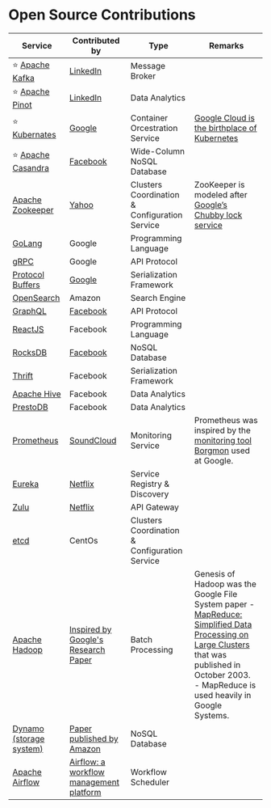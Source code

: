 # Open Source Contributions

| Service                                                                                      | Contributed by                                                                                                                       | Type                                          | Remarks                                                                                                                                                                                                                                                                                                |
|----------------------------------------------------------------------------------------------|--------------------------------------------------------------------------------------------------------------------------------------|-----------------------------------------------|--------------------------------------------------------------------------------------------------------------------------------------------------------------------------------------------------------------------------------------------------------------------------------------------------------|
| :star: [Apache Kafka](../4_MessageBrokersEDA/Kafka/Readme.md)                                | [LinkedIn](https://engineering.linkedin.com/blog/2019/apache-kafka-trillion-messages)                                                | Message Broker                                |                                                                                                                                                                                                                                                                                                        |
| :star: [Apache Pinot](../6_BigDataServices/DataStorage/DataWarehouses/ApachePinot.md)        | [LinkedIn](https://www.linkedin.com/blog/engineering/open-source/apache-pinot-030-update)                                            | Data Analytics                                |                                                                                                                                                                                                                                                                                                        |
| :star: [Kubernates](../9_Container&OrchestrationServices/Kubernates/Readme.md)               | [Google](https://cloud.google.com/learn/what-is-kubernetes)                                                                          | Container Orcestration Service                | [Google Cloud is the birthplace of Kubernetes](https://cloud.google.com/learn/what-is-kubernetes)                                                                                                                                                                                                      |
| :star: [Apache Casandra](../3_DatabaseServices/11_WideColumn-Databases/ApacheCasandra.md)    | [Facebook](https://cassandra.apache.org/_/index.html)                                                                                | Wide-Column NoSQL Database                    |                                                                                                                                                                                                                                                                                                        |
| [Apache Zookeeper](../10_ClusterCoordinationServices/ApacheZookeeper.md)                     | [Yahoo](https://en.wikipedia.org/wiki/Apache_ZooKeeper)                                                                              | Clusters Coordination & Configuration Service | ZooKeeper is modeled after [Google’s Chubby lock service](https://people.cs.rutgers.edu/~pxk/417/notes/chubby.html)                                                                                                                                                                                    |
| [GoLang](https://github.com/Anshul619/golang)                                                | Google                                                                                                                               | Programming Language                          |                                                                                                                                                                                                                                                                                                        |
| [gRPC](../8_APIProtocols/gRPC.md)                                                            | Google                                                                                                                               | API Protocol                                  |                                                                                                                                                                                                                                                                                                        |
| [Protocol Buffers](../8_APIProtocols/SerializationFrameworks/ProtocolBuffers.md)             | [Google](https://protobuf.dev/)                                                                                                      | Serialization Framework                       |                                                                                                                                                                                                                                                                                                        |
| [OpenSearch](../2_AWSServices/6_DatabaseServices/Search-Databases/AmazonOpenSearch.md)       | Amazon                                                                                                                               | Search Engine                                 |                                                                                                                                                                                                                                                                                                        |
| [GraphQL](../8_APIProtocols/GraphQL.md)                                                      | [Facebook](https://buddy.works/tutorials/what-is-graphql-and-why-facebook-felt-the-need-to-build-it#why-facebook-built-graphql)      | API Protocol                                  |                                                                                                                                                                                                                                                                                                        |
| [ReactJS](https://github.com/Anshul619/Programming-Languages/tree/main/4_FrontEnd/React.md)  | Facebook                                                                                                                             | Programming Language                          |                                                                                                                                                                                                                                                                                                        |
| [RocksDB](../3_DatabaseServices/14_EmbededKeyValue-Databases/RocksDB.md)                     | [Facebook](https://engineering.fb.com/2013/11/21/core-data/under-the-hood-building-and-open-sourcing-rocksdb/)                       | NoSQL Database                                |                                                                                                                                                                                                                                                                                                        |
| [Thrift](../8_APIProtocols/SerializationFrameworks/Thrift.md)                                | Facebook                                                                                                                             | Serialization Framework                       |                                                                                                                                                                                                                                                                                                        |
| [Apache Hive](../6_BigDataServices/DataConsumption/ApacheHive.md)                            | Facebook                                                                                                                             | Data Analytics                                |                                                                                                                                                                                                                                                                                                        |
| [PrestoDB](../6_BigDataServices/DataConsumption/PrestoDB.md)                                 | Facebook                                                                                                                             | Data Analytics                                |                                                                                                                                                                                                                                                                                                        |
| [Prometheus](../12_ObservabilityServices/Prometheus.md)                                  | [SoundCloud](https://soundcloud.com/)                                                                                                | Monitoring Service                            | Prometheus was inspired by the [monitoring tool Borgmon](https://sre.google/sre-book/practical-alerting/) used at Google.                                                                                                                                                                              |
| [Eureka](../5_MicroServicesSOA/2_ServiceRegistry&Discovery/Eureka.md)                        | [Netflix](https://netflixtechblog.com/netflix-shares-cloud-load-balancing-and-failover-tool-eureka-c10647ef95e5)                     | Service Registry & Discovery                  |                                                                                                                                                                                                                                                                                                        |
| [Zulu](../5_MicroServicesSOA/1_APIGateway/ZuluAPIGateway.md)                                 | [Netflix](https://netflixtechblog.com/netflix-shares-cloud-load-balancing-and-failover-tool-eureka-c10647ef95e5)                     | API Gateway                                   |                                                                                                                                                                                                                                                                                                        |
| [etcd](../10_ClusterCoordinationServices/etcd.md)                                            | CentOs                                                                                                                               | Clusters Coordination & Configuration Service |                                                                                                                                                                                                                                                                                                        |
| [Apache Hadoop](../6_BigDataServices/ApacheHadoop/Readme.md)                                 | [Inspired by Google's Research Paper](https://en.wikipedia.org/wiki/Apache_Hadoop)                                                   | Batch Processing                              | Genesis of Hadoop was the Google File System paper - [MapReduce: Simplified Data Processing on Large Clusters](https://static.googleusercontent.com/media/research.google.com/en//archive/mapreduce-osdi04.pdf) that was published in October 2003.<br/>- MapReduce is used heavily in Google Systems. |
| [Dynamo (storage system)](../3_DatabaseServices/5_DatabaseInternals/DynamoStyleDatabases.md) | [Paper published by Amazon](https://www.allthingsdistributed.com/files/amazon-dynamo-sosp2007.pdf)                                   | NoSQL Database                                |                                                                                                                                                                                                                                                                                                        |
| [Apache Airflow](../6_BigDataServices/WorkflowSchedulers/ApacheAirflow.md)                   | [Airflow: a workflow management platform](https://medium.com/airbnb-engineering/airflow-a-workflow-management-platform-46318b977fd8) | Workflow Scheduler                            |                                                                                                                                                                                                                                                                                                        |